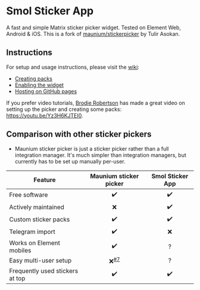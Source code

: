 # Smol Sticker App
A fast and simple Matrix sticker picker widget. Tested on Element Web, Android & iOS. This is a fork of [maunium/stickerpicker](https://github.com/maunium/stickerpicker) by Tulir Asokan.

## Instructions
For setup and usage instructions, please visit the [wiki](https://github.com/maunium/stickerpicker/wiki):

* [Creating packs](https://github.com/maunium/stickerpicker/wiki/Creating-packs)
* [Enabling the widget](https://github.com/maunium/stickerpicker/wiki/Enabling-the-widget)
* [Hosting on GitHub pages](https://github.com/maunium/stickerpicker/wiki/Hosting-on-GitHub-pages)

If you prefer video tutorials, [Brodie Robertson](https://www.youtube.com/c/BrodieRobertson) has made a great video on setting up the picker and creating some packs: https://youtu.be/Yz3H6KJTEI0.

## Comparison with other sticker pickers

* Maunium sticker picker is just a sticker picker rather than a full integration manager. It's much simpler than integration managers, but currently has to be set up manually per-user.

| Feature                         | Maunium sticker picker | Smol Sticker App |
|---------------------------------|:----------------------:|:----------------:|
| Free software                   | ✔️                     | ✔️               |
| Actively maintained             | ❌                     | ✔️               |
| Custom sticker packs            | ✔️                     | ✔️               |
| Telegram import                 | ✔️                     | ❌               |
| Works on Element mobiles        | ✔️                     | ?                |
| Easy multi-user setup           | ❌<sup>[#7][#7]</sup>  | ?                |
| Frequently used stickers at top | ✔️                     | ✔️               |

[#7]: https://github.com/maunium/stickerpicker/issues/7
